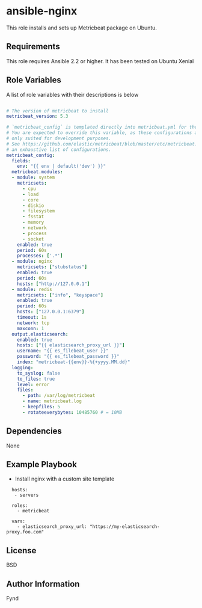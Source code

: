 ansible-nginx
=========

This role installs and sets up Metricbeat package on Ubuntu.

Requirements
------------

This role requires Ansible 2.2 or higher. It has been tested on Ubuntu Xenial

Role Variables
--------------

A list of role variables with their descriptions is below

```yaml

# The version of metricbeat to install
metricbeat_version: 5.3

# `metricbeat_config` is templated directly into metricbeat.yml for the config.
# You are expected to override this variable, as these configurations are
# only suited for development purposes.
# See https://github.com/elastic/metricbeat/blob/master/etc/metricbeat.yml for
# an exhaustive list of configurations.
metricbeat_config:
  fields:
    env: "{{ env | default('dev') }}"
  metricbeat.modules:
  - module: system
    metricsets:
      - cpu
      - load
      - core
      - diskio
      - filesystem
      - fsstat
      - memory
      - network
      - process
      - socket
    enabled: true
    period: 60s
    processes: ['.*']
  - module: nginx
    metricsets: ["stubstatus"]
    enabled: true
    period: 60s
    hosts: ["http://127.0.0.1"]
  - module: redis
    metricsets: ["info", "keyspace"]
    enabled: true
    period: 60s
    hosts: ["127.0.0.1:6379"]
    timeout: 1s
    network: tcp
    maxconn: 1
  output.elasticsearch:
    enabled: true
    hosts: ["{{ elasticsearch_proxy_url }}"]
    username: "{{ es_filebeat_user }}"
    password: "{{ es_filebeat_password }}"
    index: "metricbeat-{{env}}-%{+yyyy.MM.dd}"
  logging:
    to_syslog: false
    to_files: true
    level: error
    files:
      - path: /var/log/metricbeat
      - name: metricbeat.log
      - keepfiles: 5
      - rotateeverybytes: 10485760 # = 10MB

```

Dependencies
------------

None

Example Playbook
----------------
- Install nginx with a custom site template

```
  hosts:
   - servers

  roles:
    - metricbeat

  vars:
    - elasticsearch_proxy_url: "https://my-elasticsearch-proxy.foo.com"

```

License
-------

BSD

Author Information
------------------

Fynd

